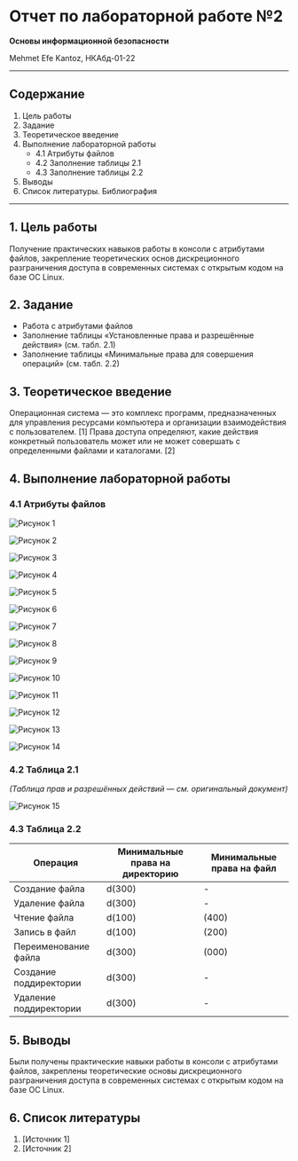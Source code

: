 # Отчет по лабораторной работе №2
**Основы информационной безопасности**

Mehmet Efe Kantoz, НКАбд-01-22

---

## Содержание
1. Цель работы  
2. Задание  
3. Теоретическое введение  
4. Выполнение лабораторной работы  
    - 4.1 Атрибуты файлов  
    - 4.2 Заполнение таблицы 2.1  
    - 4.3 Заполнение таблицы 2.2  
5. Выводы  
6. Список литературы. Библиография

---

## 1. Цель работы
Получение практических навыков работы в консоли с атрибутами файлов, закрепление теоретических основ дискреционного разграничения доступа в современных системах с открытым кодом на базе ОС Linux.

## 2. Задание
- Работа с атрибутами файлов
- Заполнение таблицы «Установленные права и разрешённые действия» (см. табл. 2.1)
- Заполнение таблицы «Минимальные права для совершения операций» (см. табл. 2.2)

## 3. Теоретическое введение
Операционная система — это комплекс программ, предназначенных для управления ресурсами компьютера и организации взаимодействия с пользователем. [1]
Права доступа определяют, какие действия конкретный пользователь может или не может совершать с определенными файлами и каталогами. [2]

## 4. Выполнение лабораторной работы

### 4.1 Атрибуты файлов
![Рисунок 1](Л02_efe_kanztoz_images/image_1.png)

![Рисунок 2](Л02_efe_kanztoz_images/image_2.png)

![Рисунок 3](Л02_efe_kanztoz_images/image_3.png)

![Рисунок 4](Л02_efe_kanztoz_images/image_4.png)

![Рисунок 5](Л02_efe_kanztoz_images/image_5.png)

![Рисунок 6](Л02_efe_kanztoz_images/image_6.png)

![Рисунок 7](Л02_efe_kanztoz_images/image_7.png)

![Рисунок 8](Л02_efe_kanztoz_images/image_8.png)

![Рисунок 9](Л02_efe_kanztoz_images/image_9.png)

![Рисунок 10](Л02_efe_kanztoz_images/image_10.png)

![Рисунок 11](Л02_efe_kanztoz_images/image_11.png)

![Рисунок 12](Л02_efe_kanztoz_images/image_12.png)

![Рисунок 13](Л02_efe_kanztoz_images/image_13.png)

![Рисунок 14](Л02_efe_kanztoz_images/image_14.png)

### 4.2 Таблица 2.1
*(Таблица прав и разрешённых действий — см. оригинальный документ)*

![Рисунок 15](Л02_efe_kanztoz_images/image_15.png)

### 4.3 Таблица 2.2
| Операция              | Минимальные права на директорию | Минимальные права на файл |
|-----------------------|-------------------------------|--------------------------|
| Создание файла        | d(300)                        | -                        |
| Удаление файла        | d(300)                        | -                        |
| Чтение файла          | d(100)                        | (400)                    |
| Запись в файл         | d(100)                        | (200)                    |
| Переименование файла  | d(300)                        | (000)                    |
| Создание поддиректории| d(300)                        | -                        |
| Удаление поддиректории| d(300)                        | -                        |

## 5. Выводы
Были получены практические навыки работы в консоли с атрибутами файлов, закреплены теоретические основы дискреционного разграничения доступа в современных системах с открытым кодом на базе ОС Linux.

## 6. Список литературы
1. [Источник 1]
2. [Источник 2]
